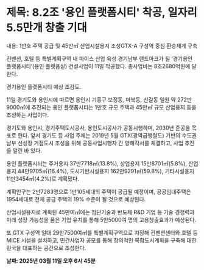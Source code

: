 # **제목: 8.2조 '용인 플랫폼시티' 착공, 일자리 5.5만개 창출 기대**

  내용: 1만호 주택 공급 및 45만㎡ 산업시설용지 조성GTX-A 구성역 중심 환승체계 구축

컨벤션, 호텔 등 특별계획구역 내 마이스 산업 육성 경기남부 랜드마크가 될 ‘경기용인 플랫폼시티’(용인 플랫폼싵) 건설사업이 11일 착공했다. 총사업비는 8조2680억원에 달한다.

경기용인 플랫폼시티 예상 조감도.

11일 경기도와 용인시에 따르면 용인시 기흥구 보정동, 마북동, 신갈동 일원 약 272만9000㎡에 추진되는 용인 플랫폼시티는 1만호 규모 주택과 45만㎡ 규모 산업용지 등을 조성하는 사업이다.

경기도와 용인시, 경기주택도시공사, 용인도시공사가 공동시행하며, 2030년 준공을 목표로 한다. 앞서 경기도 등 사업 주체는 2019년 5월 GTX(광역급행철도) 기반의 수도권 남부 신성장 거점도시 조성을 위해 공동사업시행자 간 양해각서를 체결하고, 사업 추진을 알린 바 있다.

용인 플랫폼시티는 주거용지 37만7718㎡(13.8%), 상업용지 15만8701㎡(5.8%), 산업용지 44만9705㎡(16.4%), 도시기반시설용지 162만9291㎡(59.8%), 기타시설용지 11만3454㎡(4.2%)로 계획됐다.

계획인구는 2만7283명으로 1만105세대의 주택이 공급될 예정이며, 공공임대주택은 1954세대로 전체 공급 주택의 19% 수준이 될 것으로 예상된다.

산업시설용지로 계획된 45만여㎡에는 첨단기술과 반도체 R&D 기업 등 기술 경쟁력과 미래 성장 가능성을 품은 기업 유치를 통해 5만5000여 명의 고용창출효과가 예상된다.

또 GTX 구성역 일대 29만7500여㎡를 특별계획구역으로 지정해 컨벤션센터와 호텔 등 MICE 시설을 설치하고, 민간사업자 공모를 통해 창의적인 복합도시계획을 구축해 대한민국을 대표하는 공간으로 조성한다.

  **날짜: 2025년 03월 11일 오후 6시 45분**